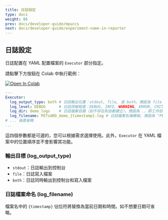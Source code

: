 ```yaml
---
title: 日誌設定
type: docs
weight: 86
prev: docs/developer-guide/mpuccs
next: docs/developer-guide/experiment-name-in-reporter
---
```


## 日誌設定

日誌配置在 YAML 配置檔案的 `Executor` 部分指定。

請點擊下方按鈕在 Colab 中執行範例：

[![Open In Colab](https://colab.research.google.com/assets/colab-badge.svg)](https://colab.research.google.com/github/nics-dp/petsard/blob/main/demo/developer-guide/logging-configuration.ipynb)

```yaml
---
Executor:
  log_output_type: both # 日誌輸出位置：stdout, file, 或 both。預設為 file
  log_level: DEBUG      # 日誌詳細程度：DEBUG, INFO, WARNING, ERROR, CRITICAL。預設為 INFO
  log_dir: demo_logs    # 日誌檔案目錄（如不存在則自動建立）。預設為 .，即工作目錄
  log_filename: PETsARD_demo_{timestamp}.log # 日誌檔案名稱模板。預設為 "PETsARD_{timestamp}.log"
# ... 後面省略
...
```

這四個參數都是可選的，您可以根據需求選擇使用。此外，`Executor` 在 YAML 檔案中的位置順序並不會影響其功能。

### 輸出目標 (log_output_type)

- `stdout`：日誌輸出到控制台
- `file`：日誌寫入檔案
- `both`：日誌同時輸出到控制台和寫入檔案

### 日誌檔案命名 (log_filename)

檔案名中的 `{timestamp}` 佔位符將替換為當前日期和時間。如不想要日期可省略。
